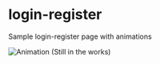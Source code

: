# login-register

Sample login-register page with animations

![Animation](https://media.giphy.com/media/TFiyU2WjqPVKEKsklr/giphy.gif)
(Still in the works)
